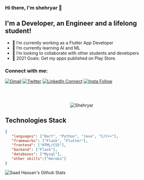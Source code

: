 ### Hi there, I'm shehryar 👋

## I'm a Developer, an Engineer and a lifelong student!
- 🔭 I’m currently working as a Flutter App Developer
- 🌱 I’m currently learning AI and ML
- 👯 I’m looking to collaborate with other students and developers
- 🥅 2021 Goals: Get my apps published on Play Store.

### Connect with me:

[![Gmail](https://img.shields.io/badge/%20-Send%20Mail-black?color=14171A&labelColor=ef5350&logo=gmail&logoColor=ffffff)](mailto:shehryar1.ssj@gmail.com?subject=From%20GitHub&body=Hi,%20there.%20Found%20you%20from%20GitHub.)
[![Twitter](https://img.shields.io/twitter/url/https/twitter.com/cloudposse.svg?style=social&label=Follow%20%40shehryar)](https://twitter.com/shehryarsaiyan)
[![LinkedIn Connect](https://img.shields.io/badge/%20-Connect-black?color=14171A&labelColor=212121&logo=linkedin&logoColor=ffffff)](https://www.linkedin.com/in/muhammad-shehryar-4b8995192/)
[![Insta Follow](https://img.shields.io/badge/%20-Follow-black?color=14171A&labelColor=d81b60&logo=instagram&logoColor=ffffff)](https://www.instagram.com/shehryarssj/)

<br />
<br />
<p align="center"> <img src="https://komarev.com/ghpvc/?username=Shehryarssj" alt="Shehryar" /> </p>

## Technologies Stack

```json
{
   "languages": ["Dart", "Python", "Java", "C/C++"],
   "frameworks": ["Flask", "Flutter"],
   "frontend": ["HTML/CSS"],
   "backend": ["Flask"],
   "databases": ["Mysql"],
   "other skills":["Heroku"]
}
```
<img align="left" alt="Saad Hassan's Github Stats" src="https://github-readme-stats.vercel.app/api?username=saadhaxxan&show_icons=true&hide_border=true" />
